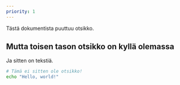 ```yaml
---
priority: 1
---
```


Tästä dokumentista puuttuu otsikko.

## Mutta toisen tason otsikko on kyllä olemassa

Ja sitten on tekstiä.

```bash
# Tämä ei sitten ole otsikko!
echo "Hello, world!"
```
